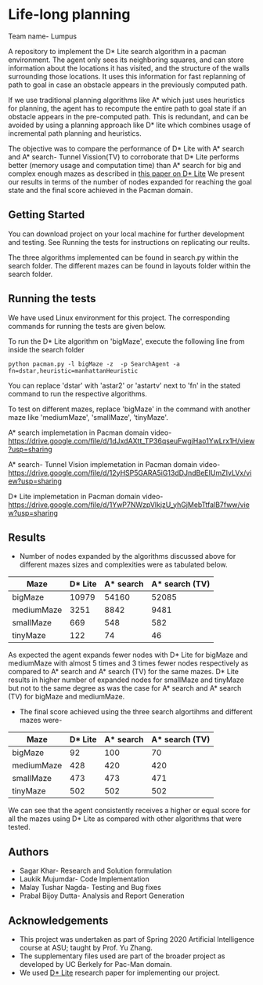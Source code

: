 # Life-long planning

Team name- Lumpus

A repository to implement the D* Lite search algorithm in a pacman environment. The agent only sees its neighboring squares,
and can store information about the locations it has visited, and the structure of the walls surrounding those locations. It uses this information for fast replanning of path to goal in case an obstacle appears in the previously computed path.

If we use traditional planning algorithms like A* which just uses heuristics for planning, the agent has to recompute the entire path to goal state if an obstacle appears in the pre-computed path. This is redundant, and can be avoided by using a planning approach like D* lite which combines usage of incremental path planning and heuristics.

The objective was to compare the performance of D* Lite with A* search and A* search- Tunnel Vission(TV) to corroborate that D* Lite 
performs better (memory usage and computation time) than A* search for big and complex enough mazes as described in [this paper on D* Lite](http://idm-lab.org/bib/abstracts/papers/aaai02b.pdf) 
We present our results in terms of the number of nodes expanded for reaching the goal state and the final score achieved in the Pacman domain. 

## Getting Started
You can download project on your local machine for further development and testing. See Running the tests for instructions on replicating our reults.

The three algorithms implemented can be found in search.py within the search folder.
The different mazes can be found in layouts folder within the search folder.

## Running the tests
We have used Linux environment for this project. The corresponding commands for running the tests are given below.

To run the D* Lite algorithm on 'bigMaze', execute the following line from inside the search folder
```
python pacman.py -l bigMaze -z  -p SearchAgent -a fn=dstar,heuristic=manhattanHeuristic
```
You can replace 'dstar' with 'astar2' or 'astartv' next to 'fn' in the stated command to run the respective algorithms. 

To test on different mazes, replace 'bigMaze' in the command with another maze like 'mediumMaze', 'smallMaze', 'tinyMaze'.

A* search implemetation in Pacman domain video- https://drive.google.com/file/d/1dJxdAXtt_TP36qseuFwgjHao1YwLrx1H/view?usp=sharing

A* search- Tunnel Vision implemetation in Pacman domain video- https://drive.google.com/file/d/12yHSP5GARA5iG13dDJndBeEIUmZIvLVx/view?usp=sharing

D* Lite implemetation in Pacman domain video- https://drive.google.com/file/d/1YwP7NWzpVlkjzU_yhGjMebTtfalB7fww/view?usp=sharing

## Results
* Number of nodes expanded by the algorithms discussed above for different mazes sizes and complexities were as tabulated below.

| Maze | D* Lite | A* search | A* search (TV) |
| ------------- | ------------- | ------------- | ------------- |
| bigMaze | 10979 | 54160 | 52085 |
| mediumMaze | 3251 | 8842 | 9481 |
| smallMaze | 669 | 548 | 582 |
| tinyMaze | 122 | 74 | 46 |

As expected the agent expands fewer nodes with D* Lite for bigMaze and mediumMaze with almost 5 times and 3 times fewer nodes respectively as compared to A* search and A* search (TV) for the same mazes. 
D* Lite results in higher number of expanded nodes for smallMaze and tinyMaze but not to the same degree as was the case for A* search and A* search (TV) for bigMaze and mediumMaze. 

* The final score achieved using the three search algortihms and different mazes were-

| Maze | D* Lite | A* search | A* search (TV) |
| ------------- | ------------- | ------------- | ------------- |
| bigMaze | 92 | 100 | 70 |
| mediumMaze | 428 | 420 | 420 |
| smallMaze | 473 | 473 | 471 |
| tinyMaze | 502 | 502 | 502 |

We can see that the agent consistently receives a higher or equal score for all the mazes using D* Lite as compared with other algorithms that were tested.  

## Authors
* Sagar Khar- Research and Solution formulation
* Laukik Mujumdar- Code Implementation
* Malay Tushar Nagda- Testing and Bug fixes
* Prabal Bijoy Dutta- Analysis and Report Generation

## Acknowledgements
* This project was undertaken as part of Spring 2020 Artificial Intelligence course at ASU; taught by Prof. Yu Zhang.
* The supplementary files used are part of the broader project as developed by UC Berkely for Pac-Man domain.
* We used [D* Lite](http://idm-lab.org/bib/abstracts/papers/aaai02b.pdf) research paper for implementing our project.
